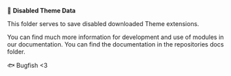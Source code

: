 📁 **Disabled Theme Data**

This folder serves to save disabled downloaded Theme extensions.

You can find much more information for development and use of modules in our documentation. You can find the documentation in the repositories docs folder.

🐟 Bugfish <3
